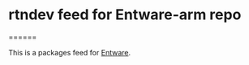 # rtndev feed for Entware-arm repo
======

This is a packages feed for [Entware](https://github.com/zyxmon/entware-arm).
